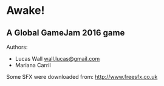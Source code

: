 # Awake!
## A Global GameJam 2016 game

Authors:

- Lucas Wall <wall.lucas@gmail.com>
- Mariana Carril


Some SFX were downloaded from: http://www.freesfx.co.uk


